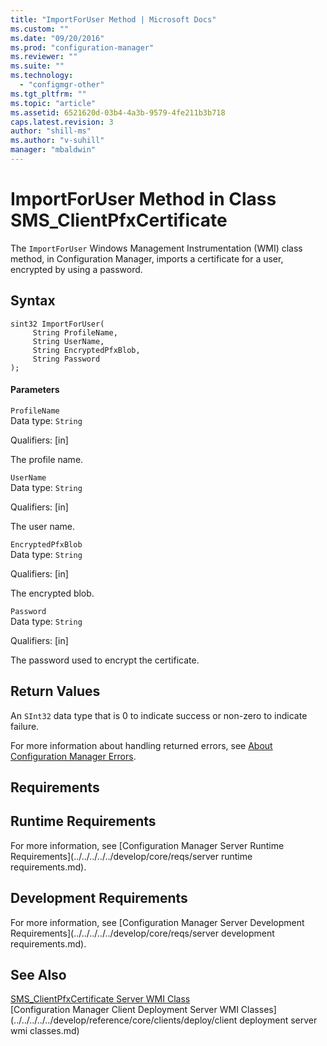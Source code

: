 ```yaml
---
title: "ImportForUser Method | Microsoft Docs"
ms.custom: ""
ms.date: "09/20/2016"
ms.prod: "configuration-manager"
ms.reviewer: ""
ms.suite: ""
ms.technology:
  - "configmgr-other"
ms.tgt_pltfrm: ""
ms.topic: "article"
ms.assetid: 6521620d-03b4-4a3b-9579-4fe211b3b718
caps.latest.revision: 3
author: "shill-ms"
ms.author: "v-suhill"
manager: "mbaldwin"
---
```

# ImportForUser Method in Class SMS_ClientPfxCertificate
The `ImportForUser` Windows Management Instrumentation (WMI) class method, in Configuration Manager, imports a certificate for a user, encrypted by using a password.  

## Syntax  

```  
sint32 ImportForUser(  
     String ProfileName,  
     String UserName,  
     String EncryptedPfxBlob,  
     String Password  
);  

```  

#### Parameters  
 `ProfileName`  
 Data type: `String`  

 Qualifiers: [in]  

 The profile name.  

 `UserName`  
 Data type: `String`  

 Qualifiers: [in]  

 The user name.  

 `EncryptedPfxBlob`  
 Data type: `String`  

 Qualifiers: [in]  

 The encrypted blob.  

 `Password`  
 Data type: `String`  

 Qualifiers: [in]  

 The password used to encrypt the certificate.  

## Return Values  
 An `SInt32` data type that is 0 to indicate success or non-zero to indicate failure.  

 For more information about handling returned errors, see [About Configuration Manager Errors](../../../../../develop/core/understand/about-configuration-manager-errors.md).  

## Requirements  

## Runtime Requirements  
 For more information, see [Configuration Manager Server Runtime Requirements](../../../../../develop/core/reqs/server runtime requirements.md).  

## Development Requirements  
 For more information, see [Configuration Manager Server Development Requirements](../../../../../develop/core/reqs/server development requirements.md).  

## See Also  
 [SMS_ClientPfxCertificate Server WMI Class](../../../../../develop/reference/core/clients/deploy/sms_clientpfxcertificate-server-wmi-class.md)   
 [Configuration Manager Client Deployment Server WMI Classes](../../../../../develop/reference/core/clients/deploy/client deployment server wmi classes.md)
